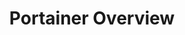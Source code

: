 ---
title: "Portainer Overview"
linkTitle: "Overview"
weight: 1
# description: >
#   The reason for existence
---